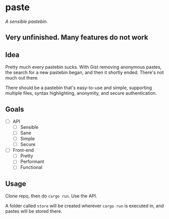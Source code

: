 # paste

*A sensible pastebin.*

## Very unfinished. Many features do not work

## Idea

Pretty much every pastebin sucks. With Gist removing anonymous pastes, the search for a new pastebin
began, and then it shortly ended. There's not much out there.

There should be a pastebin that's easy-to-use and simple, supporting multiple files, syntax
highlighting, anonymity, and secure authentication.

## Goals

- [ ] API
  - [ ] Sensible
  - [ ] Sane
  - [ ] Simple
  - [ ] Secure
- [ ] Front-end
  - [ ] Pretty
  - [ ] Performant
  - [ ] Functional

## Usage

Clone repo, then do `cargo run`. Use the API.

A folder called `store` will be created wherever `cargo run` is executed in, and pastes will be
stored there.
